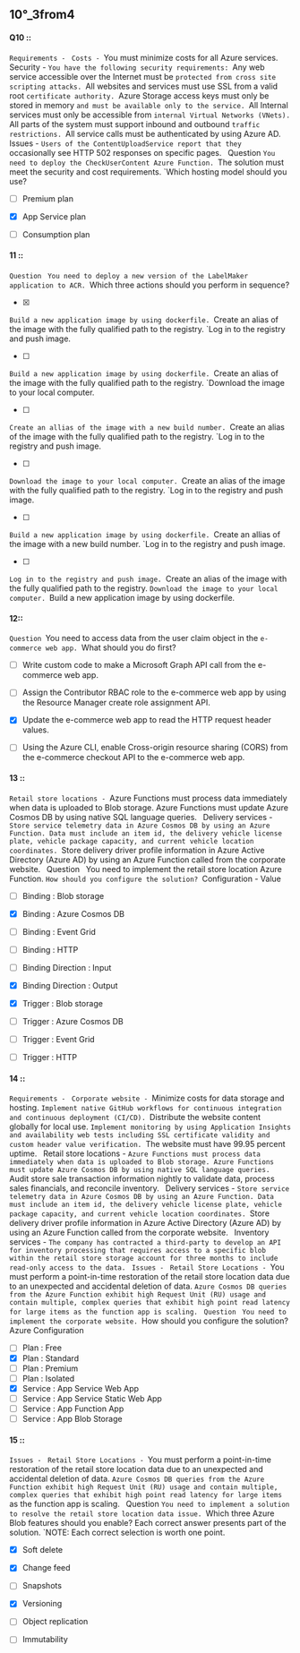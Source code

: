 
##   10°_3from4

#### Q10 ::
`Requirements -
`
`Costs -
`You must minimize costs for all Azure services.
`
`Security -
`You have the following security requirements:
`Any web service accessible over the Internet must be `protected from cross site scripting attacks.
`All websites and services must use SSL from a valid root `certificate authority.
`Azure Storage access keys must only be stored in memory `and must be available only to the service.
`All Internal services must only be accessible from `internal Virtual Networks (VNets).
`All parts of the system must support inbound and outbound `traffic restrictions.
`All service calls must be authenticated by using Azure AD.
`
`Issues -
`Users of the ContentUploadService report that they `occasionally see HTTP 502 responses on specific pages.
`
`Question
`You need to deploy the CheckUserContent Azure Function. `The solution must meet the security and cost requirements.
`Which hosting model should you use?

- [ ] Premium plan
- [x] App Service plan
- [ ] Consumption plan


#### 11 ::
`Question
`
`You need to deploy a new version of the LabelMaker application to ACR.
`Which three actions should you perform in sequence?

- [x] 
`Build a new application image by using dockerfile.
`Create an alias of the image with the fully qualified path to the registry.
`Log in to the registry and push image.

- [ ] 
`Build a new application image by using dockerfile.
`Create an alias of the image with the fully qualified path to the registry.
`Download the image to your local computer.

- [ ] 
`Create an allias of the image with a new build number.
`Create an alias of the image with the fully qualified path to the registry.
`Log in to the registry and push image.

- [ ] 
`Download the image to your local computer.
`Create an alias of the image with the fully qualified path to the registry.
`Log in to the registry and push image.

- [ ] 
`Build a new application image by using dockerfile.
`Create an allias of the image with a new build number.
`Log in to the registry and push image.

- [ ] 
`Log in to the registry and push image.
`Create an alias of the image with the fully qualified path to the registry.
`Download the image to your local computer.
`Build a new application image by using dockerfile.


####  12::
`Question
`You need to access data from the user claim object in the `e-commerce web app.
`What should you do first?

- [ ] Write custom code to make a Microsoft Graph API call from the e-commerce web app.
- [ ] Assign the Contributor RBAC role to the e-commerce web app by using the Resource Manager create role assignment API.
- [x] Update the e-commerce web app to read the HTTP request header values.
- [ ] Using the Azure CLI, enable Cross-origin resource sharing (CORS) from the e-commerce checkout API to the e-commerce web app.


#### 13 ::
`Retail store locations -
`Azure Functions must process data immediately when data is uploaded to Blob storage. Azure Functions must update Azure Cosmos DB by using native SQL language queries.
`
`Delivery services -
`Store service telemetry data in Azure Cosmos DB by using an Azure Function. Data must include an item id, the delivery vehicle license plate, vehicle package capacity, and current vehicle location coordinates.
`Store delivery driver profile information in Azure Active Directory (Azure AD) by using an Azure Function called from the corporate website.
`
`Question
`
`You need to implement the retail store location Azure Function.
`How should you configure the solution?
`Configuration - Value

- [ ] Binding : Blob storage
- [x] Binding : Azure Cosmos DB
- [ ] Binding : Event Grid
- [ ] Binding : HTTP
- [ ] Binding Direction : Input
- [x] Binding Direction : Output
- [x] Trigger : Blob storage
- [ ] Trigger : Azure Cosmos DB
- [ ] Trigger : Event Grid
- [ ] Trigger : HTTP


#### 14 ::
`Requirements -
`
`Corporate website -
`Minimize costs for data storage and hosting.
`Implement native GitHub workflows for continuous integration and continuous deployment (CI/CD).
`Distribute the website content globally for local use.
`Implement monitoring by using Application Insights and availability web tests including SSL certificate validity and custom header value verification.
`The website must have 99.95 percent uptime.
`
`Retail store locations -
`Azure Functions must process data immediately when data is uploaded to Blob storage. Azure Functions must update Azure Cosmos DB by using native SQL language queries.
`Audit store sale transaction information nightly to validate data, process sales financials, and reconcile inventory.
`
`Delivery services -
`Store service telemetry data in Azure Cosmos DB by using an Azure Function. Data must include an item id, the delivery vehicle license plate, vehicle package capacity, and current vehicle location coordinates.
`Store delivery driver profile information in Azure Active Directory (Azure AD) by using an Azure Function called from the corporate website.
`
`Inventory services -
`The company has contracted a third-party to develop an API for inventory processing that requires access to a specific blob within the retail store storage account for three months to include read-only access to the data.
`
`Issues -
`
`Retail Store Locations -
`You must perform a point-in-time restoration of the retail store location data due to an unexpected and accidental deletion of data.
`Azure Cosmos DB queries from the Azure Function exhibit high Request Unit (RU) usage and contain multiple, complex queries that exhibit high point read latency for large items as the function app is scaling.
`
`Question
`
`You need to implement the corporate website.
`How should you configure the solution?
`
`Azure Configuration

- [ ] Plan : Free
- [x] Plan : Standard
- [ ] Plan : Premium
- [ ] Plan : Isolated
- [x] Service : App Service Web App
- [ ] Service : App Service Static Web App
- [ ] Service : App Function App
- [ ] Service : App Blob Storage

#### 15 ::
`Issues -
`
`Retail Store Locations -
`You must perform a point-in-time restoration of the retail store location data due to an unexpected and accidental deletion of data.
`Azure Cosmos DB queries from the Azure Function exhibit high Request Unit (RU) usage and contain multiple, complex queries that exhibit high point read latency for large items `as the function app is scaling.
`
`Question
`You need to implement a solution to resolve the retail store location data issue.
`Which three Azure Blob features should you enable? Each correct answer presents part of the solution.
`NOTE: Each correct selection is worth one point.

- [x] Soft delete
- [x] Change feed
- [ ] Snapshots
- [x] Versioning
- [ ] Object replication
- [ ] Immutability













































